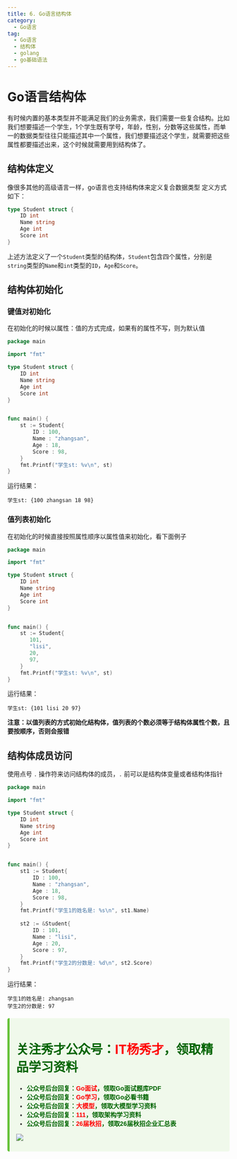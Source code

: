 ```yaml
---
title: 6. Go语言结构体
category:
  - Go语言
tag:
  - Go语言
  - 结构体
  - golang
  - go基础语法
---
```


# **Go语言结构体**

有时候内置的基本类型并不能满足我们的业务需求，我们需要一些复合结构。比如我们想要描述一个学生，1个学生既有学号，年龄，性别，分数等这些属性，而单一的数据类型往往只能描述其中一个属性，我们想要描述这个学生，就需要把这些属性都要描述出来，这个时候就需要用到结构体了。

## **结构体定义**
像很多其他的高级语言一样，go语言也支持结构体来定义复合数据类型
定义方式如下：
```go
type Student struct {
    ID int
    Name string
    Age int
    Score int
}   
```
上述方法定义了一个`Student`类型的结构体，`Student`包含四个属性，分别是`string`类型的`Name`和`int`类型的`ID`，`Age`和`Score`。

## **结构体初始化**
### **键值对初始化**
在初始化的时候以属性：值的方式完成，如果有的属性不写，则为默认值
```go
package main

import "fmt"

type Student struct {
    ID int
    Name string
    Age int
    Score int
}


func main() {
    st := Student{
        ID : 100,
        Name : "zhangsan",
        Age : 18,
        Score : 98,
    }
    fmt.Printf("学生st: %v\n", st)
}
```
运行结果：
```
学生st: {100 zhangsan 18 98}
```

### **值列表初始化**
在初始化的时候直接按照属性顺序以属性值来初始化，看下面例子
```go
package main

import "fmt"

type Student struct {
    ID int
    Name string
    Age int
    Score int
}


func main() {
    st := Student{
       101,
       "lisi",
       20,
       97,
    }
    fmt.Printf("学生st: %v\n", st)
}
```
运行结果：
```
学生st: {101 lisi 20 97}
```
**注意：以值列表的方式初始化结构体，值列表的个数必须等于结构体属性个数，且要按顺序，否则会报错**

## **结构体成员访问**   
使用点号 `.` 操作符来访问结构体的成员，`.` 前可以是结构体变量或者结构体指针
```go
package main

import "fmt"

type Student struct {
    ID int
    Name string
    Age int
    Score int
}


func main() {
    st1 := Student{
        ID : 100,
        Name : "zhangsan",
        Age : 18,
        Score : 98,
    }
    fmt.Printf("学生1的姓名是: %s\n", st1.Name)
    
    st2 := &Student{
        ID : 101,
        Name : "lisi",
        Age : 20,
        Score : 97,
    }
    fmt.Printf("学生2的分数是: %d\n", st2.Score)
}   
```
运行结果：
```
学生1的姓名是: zhangsan
学生2的分数是: 97
```

<div style="background-color: #f0f9eb; padding: 10px 15px; border-radius: 4px; border-left: 5px solid #67c23a; margin: 20px 0; color:rgb(64, 147, 255);">

<h1><span style="color: #006400;"><strong>关注秀才公众号：</strong></span><span style="color: red;"><strong>IT杨秀才</strong></span><span style="color: #006400;"><strong>，领取精品学习资料</strong></span></h1>

<div style="color: #333; font-family: 'Microsoft YaHei', Arial, sans-serif; font-size: 14px;">
<ul>
<li><strong><span style="color: #006400;">公众号后台回复：</span><span style="color: red;">Go面试</span><span style="color: #006400;">，领取Go面试题库PDF</span></strong></li>
<li><strong><span style="color: #006400;">公众号后台回复：</span><span style="color: red;">Go学习</span><span style="color: #006400;">，领取Go必看书籍</span></strong></li>
<li><strong><span style="color: #006400;">公众号后台回复：</span><span style="color: red;">大模型</span><span style="color: #006400;">，领取大模型学习资料</span></strong></li>
<li><strong><span style="color: #006400;">公众号后台回复：</span><span style="color: red;">111</span><span style="color: #006400;">，领取架构学习资料</span></strong></li>
<li><strong><span style="color: #006400;">公众号后台回复：</span><span style="color: red;">26届秋招</span><span style="color: #006400;">，领取26届秋招企业汇总表</span></strong></li>
</ul>
</div>

![](/assets/icon/avatar.png)

</div> 

